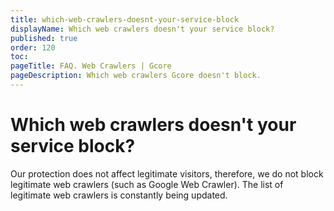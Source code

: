 ```yaml
---
title: which-web-crawlers-doesnt-your-service-block
displayName: Which web crawlers doesn't your service block?
published: true
order: 120
toc:
pageTitle: FAQ. Web Crawlers | Gcore
pageDescription: Which web crawlers Gcore doesn't block. 
---
```

# Which web crawlers doesn't your service block?

Our protection does not affect legitimate visitors, therefore, we do not block legitimate web crawlers (such as Google Web Crawler). The list of legitimate web crawlers is constantly being updated.